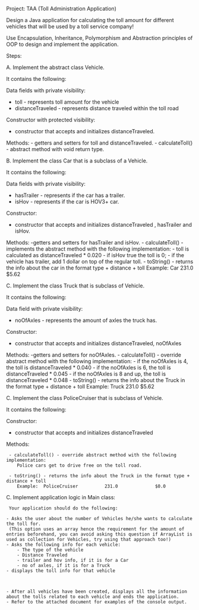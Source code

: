 Project: TAA (Toll Administration Application)

Design a Java application for calculating the toll amount for different vehicles that will be used by a toll service company!

Use Encapsulation, Inheritance, Polymorphism and Abstraction principles of OOP to design and implement the application.


Steps:

A. Implement the abstract class Vehicle.

It contains the following:
  
   Data fields with private visibility: 
   - toll - represents toll amount for the vehicle
   - distanceTraveled - represents distance traveled within the toll road
  
   Constructor with protected visibility: 
   - constructor that accepts and initializes distanceTraveled.
  
   Methods:
     - getters and setters for toll and distanceTraveled.
     - calculateToll() - abstract method with void return type.

B. Implement the class Car that is a subclass of a Vehicle.

It contains the following:
  
   Data fields with private visibility: 
   - hasTrailer - represents if the car has a trailer.
   - isHov - represents if the car is HOV3+ car.
  
   Constructor: 
   - constructor that accepts and initializes distanceTraveled , hasTrailer and isHov.

  
   Methods:
     -getters and setters for hasTrailer and isHov.
     - calculateToll() - implements the abstract method with the following implementation:
        - toll is calculated as distanceTraveled * 0.020
        - if isHov true the toll is 0;
        - if the vehicle has trailer, add 1 dollar on top of the regular toll.
     - toString() - returns the info about the car in the format type + distance + toll
        Example:  Car			 231.0				$5.62


C. Implement the class Truck that is subclass of Vehicle.

It contains the following:
  
   Data field with private visibility: 
   - noOfAxles - represents the amount of axles the truck has.
  
   Constructor: 
   - constructor that accepts and initializes distanceTraveled, noOfAxles

  
   Methods:
     -getters and setters for noOfAxles.
     - calculateToll() - override abstract method with the following implementation:
        - if the noOfAxles is 4, the toll is distanceTraveled * 0.040
        - if the noOfAxles is 6, the toll is distanceTraveled * 0.045
        - if the noOfAxles is 8 and up, the toll is distanceTraveled * 0.048
     - toString() - returns the info about the Truck in the format type + distance + toll
        Example:  Truck			 231.0				$5.62

C. Implement the class PoliceCruiser that is subclass of Vehicle.

It contains the following:
  
   Constructor: 
   - constructor that accepts and initializes distanceTraveled

  
   Methods:
     
     - calculateToll() - override abstract method with the following implementation:
        Police cars get to drive free on the toll road.

     - toString() - returns the info about the Truck in the format type + distance + toll
        Example:  PoliceCruiser			 231.0				$0.0

C. Implement application logic in Main class:
     
     Your application should do the following:

    - Asks the user about the number of Vehicles he/she wants to calculate the toll for.
     (This option uses an array hence the requirement for the amount of entries beforehand, you can avoid asking this question if ArrayList is used as collection for Vehicles, try using that approach too!)
    - Asks the following info for each vehicle:
        - The type of the vehicle
        - Distance Traveled
        - trailer and hov info, if it is for a Car
        - no of axles, if it is for a Truck
    - displays the toll info for that vehicle

    
    
    - After all vehicles have been created, displays all the information about the tolls related to each vehicle and ends the application.
    - Refer to the attached document for examples of the console output.